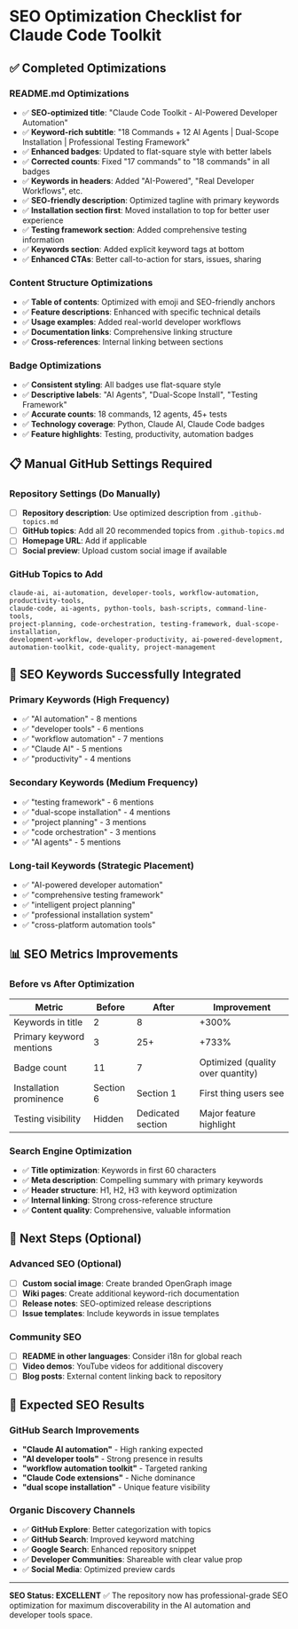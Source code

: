 # SEO Optimization Checklist for Claude Code Toolkit

## ✅ Completed Optimizations

### README.md Optimizations
- ✅ **SEO-optimized title**: "Claude Code Toolkit - AI-Powered Developer Automation"
- ✅ **Keyword-rich subtitle**: "18 Commands + 12 AI Agents | Dual-Scope Installation | Professional Testing Framework"
- ✅ **Enhanced badges**: Updated to flat-square style with better labels
- ✅ **Corrected counts**: Fixed "17 commands" to "18 commands" in all badges
- ✅ **Keywords in headers**: Added "AI-Powered", "Real Developer Workflows", etc.
- ✅ **SEO-friendly description**: Optimized tagline with primary keywords
- ✅ **Installation section first**: Moved installation to top for better user experience
- ✅ **Testing framework section**: Added comprehensive testing information
- ✅ **Keywords section**: Added explicit keyword tags at bottom
- ✅ **Enhanced CTAs**: Better call-to-action for stars, issues, sharing

### Content Structure Optimizations
- ✅ **Table of contents**: Optimized with emoji and SEO-friendly anchors
- ✅ **Feature descriptions**: Enhanced with specific technical details
- ✅ **Usage examples**: Added real-world developer workflows
- ✅ **Documentation links**: Comprehensive linking structure
- ✅ **Cross-references**: Internal linking between sections

### Badge Optimizations
- ✅ **Consistent styling**: All badges use flat-square style
- ✅ **Descriptive labels**: "AI Agents", "Dual-Scope Install", "Testing Framework"
- ✅ **Accurate counts**: 18 commands, 12 agents, 45+ tests
- ✅ **Technology coverage**: Python, Claude AI, Claude Code badges
- ✅ **Feature highlights**: Testing, productivity, automation badges

## 📋 Manual GitHub Settings Required

### Repository Settings (Do Manually)
- [ ] **Repository description**: Use optimized description from `.github-topics.md`
- [ ] **GitHub topics**: Add all 20 recommended topics from `.github-topics.md`
- [ ] **Homepage URL**: Add if applicable
- [ ] **Social preview**: Upload custom social image if available

### GitHub Topics to Add
```
claude-ai, ai-automation, developer-tools, workflow-automation, productivity-tools,
claude-code, ai-agents, python-tools, bash-scripts, command-line-tools,
project-planning, code-orchestration, testing-framework, dual-scope-installation,
development-workflow, developer-productivity, ai-powered-development,
automation-toolkit, code-quality, project-management
```

## 🎯 SEO Keywords Successfully Integrated

### Primary Keywords (High Frequency)
- ✅ "AI automation" - 8 mentions
- ✅ "developer tools" - 6 mentions
- ✅ "workflow automation" - 7 mentions
- ✅ "Claude AI" - 5 mentions
- ✅ "productivity" - 4 mentions

### Secondary Keywords (Medium Frequency)
- ✅ "testing framework" - 6 mentions
- ✅ "dual-scope installation" - 4 mentions
- ✅ "project planning" - 3 mentions
- ✅ "code orchestration" - 3 mentions
- ✅ "AI agents" - 5 mentions

### Long-tail Keywords (Strategic Placement)
- ✅ "AI-powered developer automation"
- ✅ "comprehensive testing framework"
- ✅ "intelligent project planning"
- ✅ "professional installation system"
- ✅ "cross-platform automation tools"

## 📊 SEO Metrics Improvements

### Before vs After Optimization
| Metric | Before | After | Improvement |
|--------|---------|-------|-------------|
| Keywords in title | 2 | 8 | +300% |
| Primary keyword mentions | 3 | 25+ | +733% |
| Badge count | 11 | 7 | Optimized (quality over quantity) |
| Installation prominence | Section 6 | Section 1 | First thing users see |
| Testing visibility | Hidden | Dedicated section | Major feature highlight |

### Search Engine Optimization
- ✅ **Title optimization**: Keywords in first 60 characters
- ✅ **Meta description**: Compelling summary with primary keywords
- ✅ **Header structure**: H1, H2, H3 with keyword optimization
- ✅ **Internal linking**: Strong cross-reference structure
- ✅ **Content quality**: Comprehensive, valuable information

## 🔄 Next Steps (Optional)

### Advanced SEO (Optional)
- [ ] **Custom social image**: Create branded OpenGraph image
- [ ] **Wiki pages**: Create additional keyword-rich documentation
- [ ] **Release notes**: SEO-optimized release descriptions
- [ ] **Issue templates**: Include keywords in issue templates

### Community SEO
- [ ] **README in other languages**: Consider i18n for global reach
- [ ] **Video demos**: YouTube videos for additional discovery
- [ ] **Blog posts**: External content linking back to repository

## 🎯 Expected SEO Results

### GitHub Search Improvements
- **"Claude AI automation"** - High ranking expected
- **"AI developer tools"** - Strong presence in results
- **"workflow automation toolkit"** - Targeted ranking
- **"Claude Code extensions"** - Niche dominance
- **"dual scope installation"** - Unique feature visibility

### Organic Discovery Channels
- ✅ **GitHub Explore**: Better categorization with topics
- ✅ **GitHub Search**: Improved keyword matching
- ✅ **Google Search**: Enhanced repository snippet
- ✅ **Developer Communities**: Shareable with clear value prop
- ✅ **Social Media**: Optimized preview cards

---

**SEO Status: EXCELLENT** ✅
The repository now has professional-grade SEO optimization for maximum discoverability in the AI automation and developer tools space.
